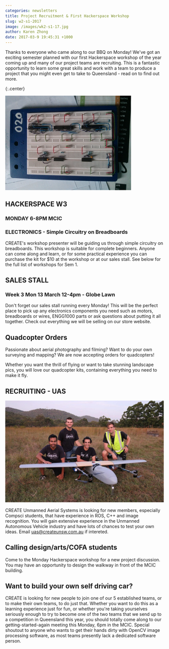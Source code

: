 ```yaml
---
categories: newsletters
title: Project Recruitment & First Hackerspace Workshop
slug: w2-s1-2017
image: /images/wk2-s1-17.jpg
author: Karen Zhong
date: 2017-03-9 19:45:31 +1000
---
```


Thanks to everyone who came along to our BBQ on Monday! We've got an exciting semester planned with our first Hackerspace workshop of the year coming up and many of our project teams are recruiting. This is a fantastic opportunity to learn some great skills and work with a team to produce a project that you might even get to take to Queensland - read on to find out more.

{:.center}

![](/images/wk2-s1-17-1.jpg)

## HACKERSPACE W3
###  MONDAY 6-8PM MCIC
### ELECTRONICS - Simple Circuitry on Breadboards
CREATE's workshop presenter will be guiding us through simple circuitry on breadboards. This workshop is suitable for complete beginners. Anyone can come along and learn, or for some practical experience you can purchase the kit for $10 at the workshop or at our sales stall. See below for the full list of workshops for Sem 1.


## SALES STALL
### Week 3 Mon 13 March 12-4pm - Globe Lawn

Don't forget our sales stall running every Monday! This will be the perfect place to pick up any electronics components you need such as motors, breadboards or wires, ENGG1000 parts or ask questions  about putting it all together. Check out everything we will be selling on our store website.

## Quadcopter Orders
Passionate about aerial photography and filming? Want to do your own surveying and mapping? We are now accepting orders for quadcopters!

Whether you want the thrill of flying or want to take stunning landscape pics, you will love our quadcopter kits, containing everything you need to make it fly.


## RECRUITING - UAS

![](/images/uas.jpeg)

CREATE Unmanned Aerial Systems is looking for new members, especially Compsci students, that have experience in ROS, C++ and image recognition. You will gain extensive experience in the Unmanned Autonomous Vehicle industry and have lots of chances to test your own ideas. Email uas@createunsw.com.au if intereted.

## Calling design/arts/COFA students
Come to the Monday Hackerspace workshop for a new project discussion. You may have an opportunity to design the walkway in front of the MCIC building.

## Want to build your own self driving car?
CREATE is looking for new people to join one of our 5 established teams, or to make their own teams, to do just that. Whether you want to do this as a learning experience just for fun, or whether you're taking yourselves seriously enough to try to become one of the two teams that we send up to a competition in Queensland this year, you should totally come along to our getting-started-again meeting this Monday, 6pm in the MCIC. Special shoutout to anyone who wants to get their hands dirty with OpenCV image processing software, as most teams presently lack a dedicated software person.
